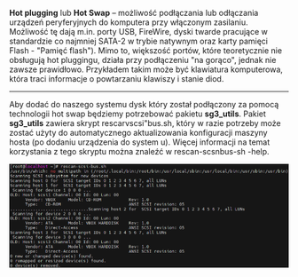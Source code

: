 **Hot plugging** lub **Hot Swap** – możliwość podłączania lub odłączania urządzeń peryferyjnych do komputera przy włączonym zasilaniu. Możliwość tę dają m.in. porty USB, FireWire, dyski twarde pracujące w standardzie co najmniej SATA-2 w trybie natywnym oraz karty pamięci Flash -  "Pamięć flash"). Mimo to, większość portów, które teoretycznie nie obsługują hot pluggingu, działa przy podłączeniu "na gorąco", jednak nie zawsze prawidłowo. Przykładem takim może być klawiatura komputerowa, która traci informacje o powtarzaniu klawiszy i stanie diod.
___
Aby dodać do naszego systemu dysk który został podłączony za pomocą technologii hot swap będziemy potrzebować pakietu **sg3_utils**.
Pakiet **sg3_utils** zawiera skrypt rescarvscsi"bus.sh, który w razie potrzeby może zostać użyty do automatycznego aktualizowania konfiguracji maszyny hosta (po dodaniu urządzenia do system u). Więcej informacji na temat korzystania z tego skryptu można znaleźć w rescan-scsnbus-sh -help.

![hotswap](/grafiki/3_9_1_hotswap.png)
